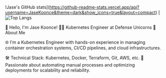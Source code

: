 !Jase's GitHub stats](https://github-readme-stats.vercel.app/api?username=JaseKoonce&theme=dark&show_icons=true&layout=compact) [![Top Langs](https://github-readme-stats.vercel.app/api/top-langs/?username=JaseKoonce&theme=dark&layout=compact)

👋 Hello, I'm Jase Koonce!
👨‍💻 Kubernetes Engineer at Defense Unicorns
🔭 About Me

🌐 I'm a Kubernetes Engineer with hands-on experience in managing container orchestration systems, CI/CD pipelines, and cloud infrastructures.

🛠️ Technical Stack: Kubernetes, Docker, Terraform, Git, AWS, etc.
🎯 Passionate about automating manual processes and optimizing deployments for scalability and reliability.
